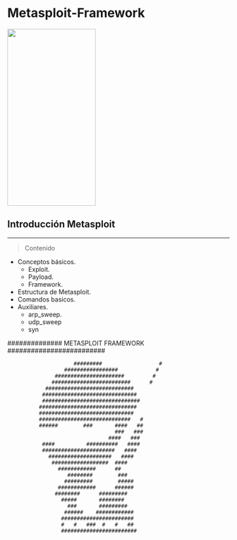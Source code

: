 # Metasploit-Framework
<img src="https://github.com/MatiaCornejo/Metasploit-Basic/metasploit.png" width="200" height="400" />

## Introducción Metasploit
***
>Contenido

* Conceptos básicos.
  + Exploit.
  + Payload.
  + Framework.
* Estructura de Metasploit.
* Comandos basicos.
* Auxiliares.
  + arp_sweep.
  + udp_sweep
  + syn




############## METASPLOIT FRAMEWORK #########################


                         #########                  #
                      #################            #
                   ######################         #
                  #########################      #
                ############################
               ##############################
               ###############################
              ###############################
              ##############################
              #############################   #
              ######        ###       ####   ##
                                      ###   ###
                                    ####   ###
               ####          ##########   ####
               #######################   ####
                 ####################   ####
                  ##################  ####
                    ############      ##
                       ########        ###
                      #########        #####
                    ############      ######
                   ########      #########
                     #####       ########
                       ###       #########
                      ######    ############
                     #######################
                     #   #   ###  #   #   ##
                     ########################

